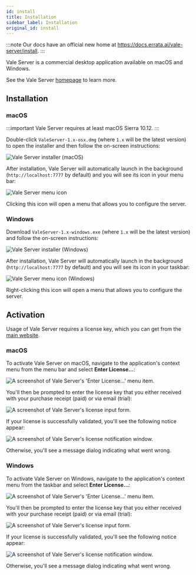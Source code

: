 ```yaml
---
id: install
title: Installation
sidebar_label: Installation
original_id: install
---
```


:::note
Our docs have an official new home at https://docs.errata.ai/vale-server/install.
:::

Vale Server is a commercial desktop application available on macOS and Windows.

See the Vale Server [homepage](https://errata.ai/vale-server/) to learn more.

## Installation

### macOS

:::important
Vale Server requires at least macOS Sierra 10.12.
:::

Double-click `ValeServer-1.x-osx.dmg` (where `1.x` will be the latest version) to open the installer and then follow the on-screen instructions:

![Vale Server installer (macOS)](assets/ui/macOS/installer.png)

After installation, Vale Server will automatically launch in the background (`http://localhost:7777` by default) and you will see its icon in your menu
bar:

![Vale Server menu icon](assets/ui/macOS/menu.png)

Clicking this icon will open a menu that allows you to
configure the server.

### Windows

Download `ValeServer-1.x-windows.exe` (where `1.x` will be the latest version) and follow the on-screen instructions:

![Vale Server installer (Windows)](assets/ui/Windows/installer.png)

After installation, Vale Server will automatically launch in the background (`http://localhost:7777` by default) and you will see its icon in your taskbar:

![Vale Server menu icon (Windows)](assets/ui/Windows/taskbar2.png)

Right-clicking this icon will open a menu that allows you to configure the server.

## Activation

Usage of Vale Server requires a license key, which you can get from the [main website](https://errata.ai/vale-server/#puchase).

### macOS

To activate Vale Server on macOS, navigate to the application's context menu from the menu bar and select **Enter License...**:

<img src="assets/ui/macOS/enter-license.png" class="small" alt="A screenshot of Vale Server's 'Enter License...' menu item.">

You'll then be prompted to enter the license key that you either received with your purchase receipt (paid) or via email (trial):

<img src="assets/ui/macOS/license-input.png" class="small" alt="A screenshot of Vale Server's license input form.">

If your license is successfully validated, you'll see the following notice appear:

<img src="assets/ui/macOS/valid-license.png" class="small" alt="A screenshot of Vale Server's license notification window.">

Otherwise, you'll see a message dialog indicating what went wrong.

### Windows

To activate Vale Server on Windows, navigate to the application's context menu from the taskbar and select **Enter License...**:

<img src="assets/ui/Windows/enter-license.png" class="small" alt="A screenshot of Vale Server's 'Enter License...' menu item.">

You'll then be prompted to enter the license key that you either received with your purchase receipt (paid) or via email (trial):

<img src="assets/ui/Windows/license-input.png" class="small" alt="A screenshot of Vale Server's license input form.">

If your license is successfully validated, you'll see the following notice appear:

<img src="assets/ui/Windows/valid-license.png" class="small" alt="A screenshot of Vale Server's license notification window.">

Otherwise, you'll see a message dialog indicating what went wrong.

